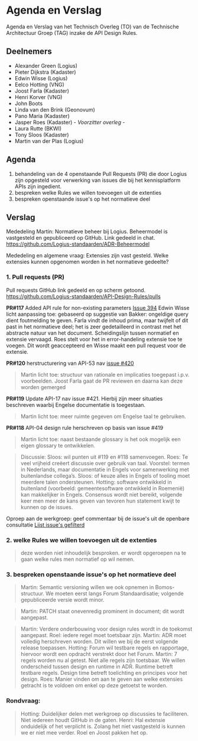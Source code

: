 # Agenda en Verslag 

Agenda en Verslag van het Technisch Overleg (TO) van de Technische Architectuur Groep (TAG) inzake de API Design Rules.

## Deelnemers

- Alexander Green (Logius)
- Pieter Dijkstra (Kadaster)
- Edwin Wisse (Logius)
- Eelco Hotting (VNG)
- Joost Farla (Kadaster)
- Henri Korver (VNG)
- John Boots
- Linda van den Brink (Geonovum)
- Pano Maria (Kadaster)
- Jasper Roes (Kadaster) - *Voorzitter overleg* - 
- Laura Rutte (BKWI)
- Tony Sloos (Kadaster)
- Martin van der Plas (Logius)

## Agenda

1. behandeling van de 4 openstaande Pull Requests (PR) die door Logius zijn opgesteld voor verwerking van issues die bij het kennisplatform APIs zijn ingedient.
2. bespreken welke Rules we willen toevoegen uit de extenties
3. bespreken openstaande issue's op het normatieve deel

## Verslag

Mededeling Martin: Normatieve beheer bij Logius. Beheermodel is vastgesteld en gepubliceerd op GitHub. Link gedeeld in chat. https://github.com/Logius-standaarden/ADR-Beheermodel

Mededeling en algemene vraag: Extensies zijn vast gesteld. Welke extensies kunnen opgenomen worden in het normatieve gedeelte?

### 1. Pull requests (PR)

Pull requests
GitHub link gedeeld en op scherm getoond. https://github.com/Logius-standaarden/API-Design-Rules/pulls

**PR#117** Added API rule for non-existing parameters [Issue 394](https://github.com/Geonovum/KP-APIs/issues/394)
Edwin Wisse licht aanpassing toe: gebaseerd op suggestie van Bakker: ongeldige query dient foutmelding te geven. Farla vindt de inhoud prima, maar twijfelt of dit past in het normatieve deel; het is zeer gedetailleerd in contrast met het abstracte natuur van het document. Scheidingslijn tussen normatief en extensie vervaagd. Roes stelt voor het in error-handeling extensie toe te voegen. Dit wordt geaccepteerd en Wisse maakt een pull request voor de extensie.

**PR#120** herstructurering van API-53 nav [issue #420](https://github.com/Geonovum/KP-APIs/issues/420)
> Martin licht toe: structuur van rationale en implicaties toegepast i.p.v. voorbeelden. Joost Farla gaat de PR reviewen en daarna kan deze worden gemerged

**PR#119** Update API-17 nav issue #421. Hierbij zijn meer situaties beschreven waarbij Engelse documentatie is toegestaan.
> Martin licht toe: meer ruimte gegeven om Engelse taal te gebruiken.

**PR#118** API-04 design rule herschreven op basis van issue #419
> Martin licht toe: naast bestaande glossary is het ook mogelijk een eigen glossary te ontwikkelen.

> Discussie:
Sloos: wil punten uit #119 en #118 samenvoegen.
Roes: Te veel vrijheid creëert discussie over gebruik van taal. Voorstel: termen in Nederlands, maar documentatie in Engels voor samenwerking met buitenlandse collega’s.
Sloos: of keuze alles in Engels of tooling moet meerdere talen ondersteunen.
Hotting: software ontwikkeld in buitenland (voorbeeld: gemeentesoftware ontwikkeld in Roemenië) kan makkelijker in Engels.
> Consensus wordt niet bereikt, volgende keer men meer de kans geven van tevoren hun statement kwijt te kunnen op de issues.

Oproep aan de werkgroep: geef commentaar bij de issue's uit de openbare consultatie [Lijst issue's gefilterd](https://github.com/Geonovum/KP-APIs/issues?q=is%3Aopen+is%3Aissue+label%3A%22API+design+rules+%28normatief%29%22+label%3AConsultatie)

### 2. welke Rules we willen toevoegen uit de extenties
> deze worden niet inhoudelijk besproken. er wordt opgeroepen na te gaan welke rules men normatief op wil nemen.

### 3. bespreken openstaande issue's op het normatieve deel
> Martin: Semantic versioning willen we ook opnemen in Bomos-structuur. We moeten eerst langs Forum Standaardisatie; volgende gepubliceerde versie wordt minor.

> Martin: PATCH staat onevenredig prominent in document; dit wordt aangepast.

> Martin: Verdere onderbouwing voor design rules wordt in de toekomst aangepast. 
> Roel: iedere regel moet toetsbaar zijn. 
> Martin: ADR moet volledig herschreven worden. Dit willen we bij de eerst volgende release toepassen. 
> Hotting: Forum wil testbare regels en rapportage, hiervoor wordt een opdracht verstrekt door het Forum. 
> Martin: 7 regels worden nu al getest. Niet alle regels zijn toetsbaar. We willen onderscheid tussen design en runtime in ADR. Runtime betreft testbare regels. Design time betreft toelichting en principes voor het design.
> Roes: Manier vinden om aan te geven aan welke extensies getracht is te voldoen om enkel op deze getoetst te worden.

### Rondvraag:
> Hotting: Duidelijker delen met werkgroep op discussies te faciliteren. Niet iedereen houdt GitHub in de gaten.
> Henri: Hal extensie onduidelijk of het verplicht is. Zolang het niet vastgesteld is kunnen we er niet mee verder. Roel en Joost pakken het op.
 
